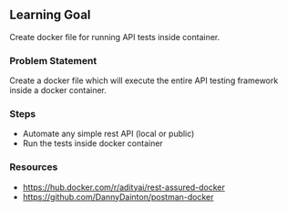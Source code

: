 ## Learning Goal
Create docker file for running API tests inside container.

### Problem Statement
Create a docker file which will execute the entire API testing framework inside a docker container.

### Steps
- Automate any simple rest API (local or public)
- Run the tests inside docker container


### Resources
- https://hub.docker.com/r/adityai/rest-assured-docker
- https://github.com/DannyDainton/postman-docker


